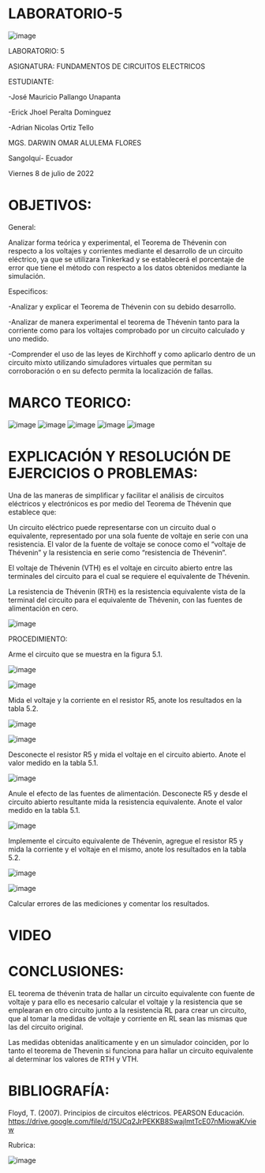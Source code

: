 # LABORATORIO-5




![image](https://user-images.githubusercontent.com/105695077/169195292-caeb0d12-8f66-4f08-bb58-2efffc44ccf5.png)




LABORATORIO: 5



ASIGNATURA: FUNDAMENTOS DE CIRCUITOS ELECTRICOS

ESTUDIANTE: 

-José Mauricio Pallango Unapanta

-Erick Jhoel Peralta Dominguez

-Adrian Nicolas Ortiz Tello 

MGS. DARWIN OMAR ALULEMA FLORES

Sangolquí- Ecuador

Viernes 8 de julio de 2022

# OBJETIVOS:

General:

Analizar forma teórica y experimental, el Teorema de Thévenin con respecto a los voltajes y corrientes mediante el desarrollo de un circuito eléctrico, ya que se utilizara Tinkerkad y se establecerá el porcentaje de error que tiene el método con respecto a los datos obtenidos mediante la simulación.

Especificos:

-Analizar y explicar el Teorema de Thévenin con su debido desarrollo.

-Analizar de manera experimental el teorema de Thévenin tanto para la corriente como para los voltajes comprobado por un circuito calculado y uno medido.

-Comprender el uso de las leyes de Kirchhoff y como aplicarlo dentro de un circuito mixto utilizando simuladores virtuales que permitan su corroboración o en su defecto permita la localización de fallas.

# MARCO TEORICO:

![image](https://user-images.githubusercontent.com/105695077/178005205-60b7e7c8-e00b-463a-af06-553787767e72.png)
![image](https://user-images.githubusercontent.com/105695077/178005255-ccc8151b-9ca9-4363-918f-65280153464c.png)
![image](https://user-images.githubusercontent.com/105695077/178005302-a6afd3a3-cf75-4d06-8d49-8fc312d3e943.png)
![image](https://user-images.githubusercontent.com/105695077/178005356-18657ae0-4852-4eaf-a7fe-a6c2624d68a4.png)
![image](https://user-images.githubusercontent.com/105695077/178005422-4448dea6-2deb-4ad2-88c2-877c42a14b6f.png)

# EXPLICACIÓN Y RESOLUCIÓN DE EJERCICIOS O PROBLEMAS:

Una de las maneras de simplificar y facilitar el análisis de circuitos eléctricos y
electrónicos es por medio del Teorema de Thévenin que establece que:

Un circuito eléctrico puede representarse con un circuito dual o equivalente,
representado por una sola fuente de voltaje en serie con una resistencia. El valor de la
fuente de voltaje se conoce como el “voltaje de Thévenin” y la resistencia en serie como
“resistencia de Thévenin”.

El voltaje de Thévenin (VTH) es el voltaje en circuito abierto entre las terminales
del circuito para el cual se requiere el equivalente de Thévenin.

La resistencia de Thévenin (RTH) es la resistencia equivalente vista de la terminal
del circuito para el equivalente de Thévenin, con las fuentes de alimentación en cero.

![image](https://user-images.githubusercontent.com/105695077/178006072-7c394702-9bcc-4418-ab49-d915cd735559.png)

PROCEDIMIENTO:

Arme el circuito que se muestra en la figura 5.1.

![image](https://user-images.githubusercontent.com/105695077/178006262-d5cae4ea-7fa9-4358-a38a-761ad077cb8d.png)

![image](https://user-images.githubusercontent.com/105695077/178007026-e4a603d4-2a17-429d-bb23-08d7f117a9b6.png)

Mida el voltaje y la corriente en el resistor R5, anote los resultados en la tabla 5.2.

![image](https://user-images.githubusercontent.com/105695077/178007524-75d03702-89fc-4e66-a123-dadba82ceba7.png)

![image](https://user-images.githubusercontent.com/105695077/178008049-bf37c20a-e030-4521-86b9-1a9dbe236e5e.png)

Desconecte el resistor R5 y mida el voltaje en el circuito abierto. Anote el valor
medido en la tabla 5.1.

![image](https://user-images.githubusercontent.com/105695077/178008315-cc10e15b-4806-4c3c-b47c-b87c87bec8fe.png)

Anule el efecto de las fuentes de alimentación. Desconecte R5 y desde el circuito
abierto resultante mida la resistencia equivalente. Anote el valor medido en la tabla 5.1.

![image](https://user-images.githubusercontent.com/105695077/178007690-f24cc521-e4fa-4bb8-b9a1-17dfb6e730d5.png)

Implemente el circuito equivalente de Thévenin, agregue el resistor R5 y mida la
corriente y el voltaje en el mismo, anote los resultados en la tabla 5.2.

![image](https://user-images.githubusercontent.com/105695077/178007809-3c709fec-c4a4-4f8c-a751-9d2cff0b96dc.png)

![image](https://user-images.githubusercontent.com/105695077/178007837-8a26e2ce-03d4-4896-82cd-682d721cb746.png)

Calcular errores de las mediciones y comentar los resultados.

# VIDEO

# CONCLUSIONES:

EL teorema de thévenin trata de hallar un circuito equivalente con fuente de voltaje y para ello es necesario calcular el voltaje y la resistencia que se emplearan en otro circuito junto a la resistencia RL para crear un circuito, que al tomar la medidas de voltaje y corriente en RL sean las mismas que las del circuito original.

Las medidas obtenidas analiticamente y en un simulador coinciden, por lo tanto el teorema de Thevenin si funciona para hallar un circuito equivalente al determinar los valores de RTH y VTH.

# BIBLIOGRAFÍA:

Floyd, T. (2007). Principios de circuitos eléctricos. PEARSON Educación. https://drive.google.com/file/d/15UCq2JrPEKKB8SwajlmtTcE07nMiowaK/view

Rubrica:

![image](https://user-images.githubusercontent.com/105695077/169549221-6a6d7d81-301f-4ae6-adad-f0a59a65b83e.png)

